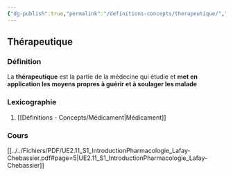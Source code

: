 ```yaml
---
{"dg-publish":true,"permalink":"/definitions-concepts/therapeutique/","tags":["#définition"],"noteIcon":""}
---
```


## Thérapeutique
### Définition
La **thérapeutique** est la partie de la médecine qui étudie et **met en application les moyens propres à guérir et à soulager les malade**
### Lexicographie
1. [[Définitions - Concepts/Médicament\|Médicament]]
### Cours
[[../../Fichiers/PDF/UE2.11_S1_IntroductionPharmacologie_Lafay-Chebassier.pdf#page=5|UE2.11_S1_IntroductionPharmacologie_Lafay-Chebassier]]
